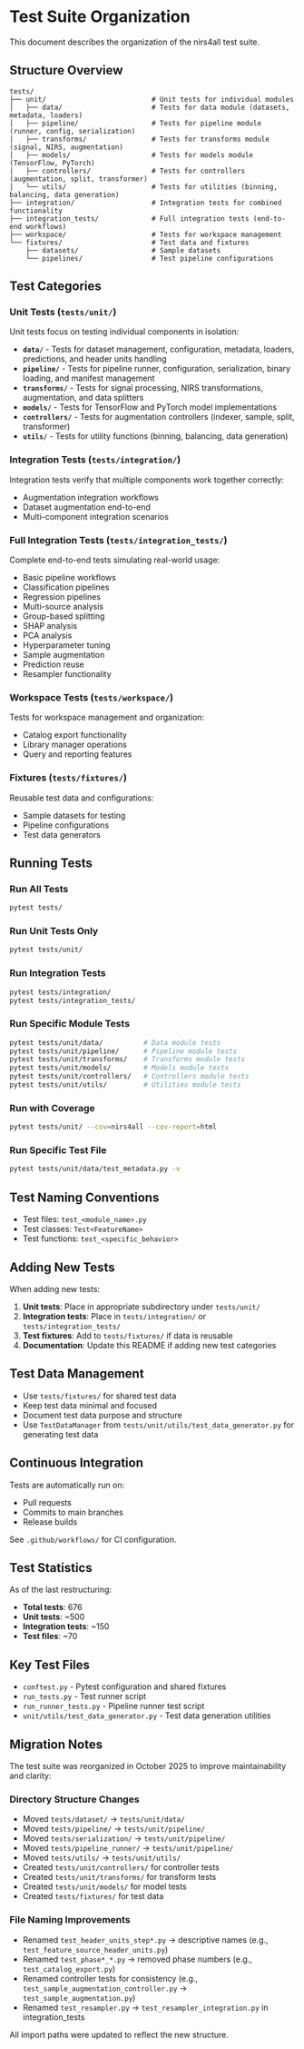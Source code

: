 # Test Suite Organization

This document describes the organization of the nirs4all test suite.

## Structure Overview

```
tests/
├── unit/                          # Unit tests for individual modules
│   ├── data/                      # Tests for data module (datasets, metadata, loaders)
│   ├── pipeline/                  # Tests for pipeline module (runner, config, serialization)
│   ├── transforms/                # Tests for transforms module (signal, NIRS, augmentation)
│   ├── models/                    # Tests for models module (TensorFlow, PyTorch)
│   ├── controllers/               # Tests for controllers (augmentation, split, transformer)
│   └── utils/                     # Tests for utilities (binning, balancing, data generation)
├── integration/                   # Integration tests for combined functionality
├── integration_tests/             # Full integration tests (end-to-end workflows)
├── workspace/                     # Tests for workspace management
└── fixtures/                      # Test data and fixtures
    ├── datasets/                  # Sample datasets
    └── pipelines/                 # Test pipeline configurations
```

## Test Categories

### Unit Tests (`tests/unit/`)

Unit tests focus on testing individual components in isolation:

- **`data/`** - Tests for dataset management, configuration, metadata, loaders, predictions, and header units handling
- **`pipeline/`** - Tests for pipeline runner, configuration, serialization, binary loading, and manifest management
- **`transforms/`** - Tests for signal processing, NIRS transformations, augmentation, and data splitters
- **`models/`** - Tests for TensorFlow and PyTorch model implementations
- **`controllers/`** - Tests for augmentation controllers (indexer, sample, split, transformer)
- **`utils/`** - Tests for utility functions (binning, balancing, data generation)

### Integration Tests (`tests/integration/`)

Integration tests verify that multiple components work together correctly:

- Augmentation integration workflows
- Dataset augmentation end-to-end
- Multi-component integration scenarios

### Full Integration Tests (`tests/integration_tests/`)

Complete end-to-end tests simulating real-world usage:

- Basic pipeline workflows
- Classification pipelines
- Regression pipelines
- Multi-source analysis
- Group-based splitting
- SHAP analysis
- PCA analysis
- Hyperparameter tuning
- Sample augmentation
- Prediction reuse
- Resampler functionality

### Workspace Tests (`tests/workspace/`)

Tests for workspace management and organization:

- Catalog export functionality
- Library manager operations
- Query and reporting features

### Fixtures (`tests/fixtures/`)

Reusable test data and configurations:

- Sample datasets for testing
- Pipeline configurations
- Test data generators

## Running Tests

### Run All Tests
```bash
pytest tests/
```

### Run Unit Tests Only
```bash
pytest tests/unit/
```

### Run Integration Tests
```bash
pytest tests/integration/
pytest tests/integration_tests/
```

### Run Specific Module Tests
```bash
pytest tests/unit/data/          # Data module tests
pytest tests/unit/pipeline/      # Pipeline module tests
pytest tests/unit/transforms/    # Transforms module tests
pytest tests/unit/models/        # Models module tests
pytest tests/unit/controllers/   # Controllers module tests
pytest tests/unit/utils/         # Utilities module tests
```

### Run with Coverage
```bash
pytest tests/unit/ --cov=nirs4all --cov-report=html
```

### Run Specific Test File
```bash
pytest tests/unit/data/test_metadata.py -v
```

## Test Naming Conventions

- Test files: `test_<module_name>.py`
- Test classes: `Test<FeatureName>`
- Test functions: `test_<specific_behavior>`

## Adding New Tests

When adding new tests:

1. **Unit tests**: Place in appropriate subdirectory under `tests/unit/`
2. **Integration tests**: Place in `tests/integration/` or `tests/integration_tests/`
3. **Test fixtures**: Add to `tests/fixtures/` if data is reusable
4. **Documentation**: Update this README if adding new test categories

## Test Data Management

- Use `tests/fixtures/` for shared test data
- Keep test data minimal and focused
- Document test data purpose and structure
- Use `TestDataManager` from `tests/unit/utils/test_data_generator.py` for generating test data

## Continuous Integration

Tests are automatically run on:
- Pull requests
- Commits to main branches
- Release builds

See `.github/workflows/` for CI configuration.

## Test Statistics

As of the last restructuring:
- **Total tests**: 676
- **Unit tests**: ~500
- **Integration tests**: ~150
- **Test files**: ~70

## Key Test Files

- `conftest.py` - Pytest configuration and shared fixtures
- `run_tests.py` - Test runner script
- `run_runner_tests.py` - Pipeline runner test script
- `unit/utils/test_data_generator.py` - Test data generation utilities

## Migration Notes

The test suite was reorganized in October 2025 to improve maintainability and clarity:

### Directory Structure Changes
- Moved `tests/dataset/` → `tests/unit/data/`
- Moved `tests/pipeline/` → `tests/unit/pipeline/`
- Moved `tests/serialization/` → `tests/unit/pipeline/`
- Moved `tests/pipeline_runner/` → `tests/unit/pipeline/`
- Moved `tests/utils/` → `tests/unit/utils/`
- Created `tests/unit/controllers/` for controller tests
- Created `tests/unit/transforms/` for transform tests
- Created `tests/unit/models/` for model tests
- Created `tests/fixtures/` for test data

### File Naming Improvements
- Renamed `test_header_units_step*.py` → descriptive names (e.g., `test_feature_source_header_units.py`)
- Renamed `test_phase*_*.py` → removed phase numbers (e.g., `test_catalog_export.py`)
- Renamed controller tests for consistency (e.g., `test_sample_augmentation_controller.py` → `test_sample_augmentation.py`)
- Renamed `test_resampler.py` → `test_resampler_integration.py` in integration_tests

All import paths were updated to reflect the new structure.
